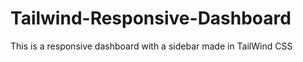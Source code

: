 # Tailwind-Responsive-Dashboard

This is a responsive dashboard with a sidebar made in TailWind CSS
